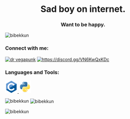 <h1 align="center">Sad boy on internet.</h1>
<h3 align="center">Want to be happy.</h3>

<p align="left"> <img src="https://komarev.com/ghpvc/?username=bibekkun&label=Profile%20views&color=0e75b6&style=flat" alt="bibekkun" /> </p>

<h3 align="left">Connect with me:</h3>
<p align="left">
<a href="https://twitter.com/dr vegapunk" target="blank"><img align="center" src="https://raw.githubusercontent.com/rahuldkjain/github-profile-readme-generator/master/src/images/icons/Social/twitter.svg" alt="dr vegapunk" height="30" width="40" /></a>
<a href="https://discord.gg/https://discord.gg/VN6KwQxKDc" target="blank"><img align="center" src="https://raw.githubusercontent.com/rahuldkjain/github-profile-readme-generator/master/src/images/icons/Social/discord.svg" alt="https://discord.gg/VN6KwQxKDc" height="30" width="40" /></a>
</p>

<h3 align="left">Languages and Tools:</h3>
<p align="left"> <a href="https://www.cprogramming.com/" target="_blank"> <img src="https://raw.githubusercontent.com/devicons/devicon/master/icons/c/c-original.svg" alt="c" width="40" height="40"/> </a> <a href="https://www.python.org" target="_blank"> <img src="https://raw.githubusercontent.com/devicons/devicon/master/icons/python/python-original.svg" alt="python" width="40" height="40"/> </a> </p>

<p><img align="left" src="https://github-readme-stats.vercel.app/api/top-langs?username=bibekkun&show_icons=true&locale=en&layout=compact" alt="bibekkun" /></p>

<p>&nbsp;<img align="center" src="https://github-readme-stats.vercel.app/api?username=bibekkun&show_icons=true&locale=en" alt="bibekkun" /></p>

<p><img align="center" src="https://github-readme-streak-stats.herokuapp.com/?user=bibekkun&" alt="bibekkun" /></p>
